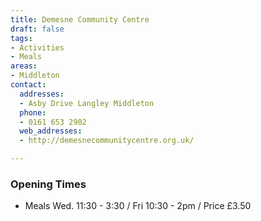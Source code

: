 ```yaml
---
title: Demesne Community Centre
draft: false
tags:
- Activities
- Meals
areas:
- Middleton
contact:
  addresses:
  - Asby Drive Langley Middleton
  phone:
  - 0161 653 2902
  web_addresses:
  - http://demesnecommunitycentre.org.uk/

---
```


### Opening Times
* Meals  Wed. 11:30 - 3:30 / Fri  10:30 - 2pm / Price £3.50

